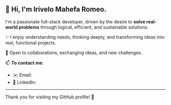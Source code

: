 ## 👋 Hi, I'm Irivelo Mahefa Romeo.

I'm a passionate full-stack developer, driven by the desire to **solve real-world problems** through logical, efficient, and sustainable solutions.

✨ I enjoy understanding needs, thinking deeply, and transforming ideas into real, functional projects.

🤝 Open to collaborations, exchanging ideas, and new challenges.

📫 **To contact me**:
- ✉️ Email: [](romeomahefaromeo@gmail.com)
- 🔗 LinkedIn: [](https://linkedin.com/in/romeo-mahefaromeo-3b4663362)

---

Thank you for visiting my GitHub profile! 🚀
